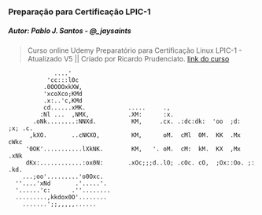 ### Preparação para Certificação LPIC-1 
##### Autor: Pablo J. Santos - @_jaysaints

> Curso online Udemy Preparatório para Certificação Linux LPIC-1 - Atualizado V5 || 
> Criado por Ricardo Prudenciato. [link do curso](https://www.udemy.com/course/curso-online-certificacao-linux-lpic1-comptia/)


 ```
              ....'                                                           
            'cc:::l0c                                                         
           .0OOOOxkXW,                                                        
           'xcoXco;KMd                                                        
           .x:..'c,KMd                                                        
           cd......xMK.            .....     .,                               
          :Nl ...  ,NMX,           .XM:      :x.                              
        .oNk........:NNXd.          KM,     .cx. .:dc:dk:  'oo  ;d:  ;x; .c.  
       ,kXO.       ..cNKXO,         KM,      oM.  cMl  0M.  KK  .Mx   cWkc    
      '0OK'...........lXkNK.        KM,   '. oM.  cM:  kM.  KX  ,Mx   .xNk    
      dKx:............:ox0N:       .xOc;;;d..lO; .cOc. cO,  ;Ox::Oo. ;: .kd.  
     ...;oo'.........'o0Oxc.                                                  
   ''....'xNd       .'.....'.                                                 
   '......'c:      .''........                                                
   .........,kkdox0O'........                                                 
     .......';;,,,,,......    
```     
